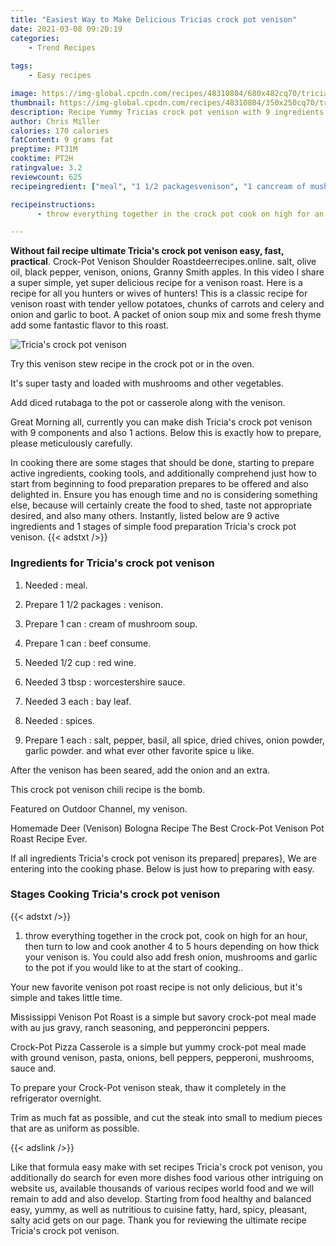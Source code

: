 ```yaml
---
title: "Easiest Way to Make Delicious Tricias crock pot venison"
date: 2021-03-08 09:20:19
categories:
    - Trend Recipes
    
tags:
    - Easy recipes

image: https://img-global.cpcdn.com/recipes/48310804/680x482cq70/tricias-crock-pot-venison-recipe-main-photo.jpg
thumbnail: https://img-global.cpcdn.com/recipes/48310804/350x250cq70/tricias-crock-pot-venison-recipe-main-photo.jpg
description: Recipe Yummy Tricias crock pot venison with 9 ingredients and 1 stages of easy cooking.
author: Chris Miller
calories: 170 calories
fatContent: 9 grams fat
preptime: PT31M
cooktime: PT2H
ratingvalue: 3.2
reviewcount: 625
recipeingredient: ["meal", "1 1/2 packagesvenison", "1 cancream of mushroom soup", "1 canbeef consume", "1/2 cupred wine", "3 tbspworcestershire sauce", "3 eachbay leaf", "spices", "1 eachsalt pepper basil all spice dried chives onion powder garlic powder and what ever other favorite spice u like"]

recipeinstructions: 
      - throw everything together in the crock pot cook on high for an hour then turn to low and cook another 4 to 5 hours depending on how thick your venison is  You could also add fresh onion mushrooms and garlic to the pot if you would like to at the start of cooking

---
```




**Without fail recipe ultimate Tricia&#39;s crock pot venison easy, fast, practical**. Crock-Pot Venison Shoulder Roastdeerrecipes.online. salt, olive oil, black pepper, venison, onions, Granny Smith apples. In this video I share a super simple, yet super delicious recipe for a venison roast. Here is a recipe for all you hunters or wives of hunters! This is a classic recipe for venison roast with tender yellow potatoes, chunks of carrots and celery and onion and garlic to boot. A packet of onion soup mix and some fresh thyme add some fantastic flavor to this roast.


![Tricia&#39;s crock pot venison](https://img-global.cpcdn.com/recipes/48310804/680x482cq70/tricias-crock-pot-venison-recipe-main-photo.jpg "Tricia&#39;s crock pot venison")



Try this venison stew recipe in the crock pot or in the oven.

It&#39;s super tasty and loaded with mushrooms and other vegetables.

Add diced rutabaga to the pot or casserole along with the venison.


Great Morning all, currently you can make dish Tricia&#39;s crock pot venison with 9 components and also 1 actions. Below this is exactly how to prepare, please meticulously carefully.

In cooking there are some stages that should be done, starting to prepare active ingredients, cooking tools, and additionally comprehend just how to start from beginning to food preparation prepares to be offered and also delighted in. Ensure you has enough time and no is considering something else, because will certainly create the food to shed, taste not appropriate desired, and also many others. Instantly, listed below are 9 active ingredients and 1 stages of simple food preparation Tricia&#39;s crock pot venison.
{{< adstxt />}}

### Ingredients for Tricia&#39;s crock pot venison


1. Needed  : meal.

1. Prepare 1 1/2 packages : venison.

1. Prepare 1 can : cream of mushroom soup.

1. Prepare 1 can : beef consume.

1. Needed 1/2 cup : red wine.

1. Needed 3 tbsp : worcestershire sauce.

1. Needed 3 each : bay leaf.

1. Needed  : spices.

1. Prepare 1 each : salt, pepper, basil, all spice, dried chives, onion powder, garlic powder. and what ever other favorite spice u like.


After the venison has been seared, add the onion and an extra.

This crock pot venison chili recipe is the bomb.

Featured on Outdoor Channel, my venison.

Homemade Deer (Venison) Bologna Recipe The Best Crock-Pot Venison Pot Roast Recipe Ever.


If all ingredients Tricia&#39;s crock pot venison its prepared| prepares}, We are entering into the cooking phase. Below is just how to preparing with easy.

### Stages Cooking Tricia&#39;s crock pot venison

{{< adstxt />}}


1. throw everything together in the crock pot, cook on high for an hour, then turn to low and cook another 4 to 5 hours depending on how thick your venison is.  You could also add fresh onion, mushrooms and garlic to the pot if you would like to at the start of cooking..




Your new favorite venison pot roast recipe is not only delicious, but it&#39;s simple and takes little time.

Mississippi Venison Pot Roast is a simple but savory crock-pot meal made with au jus gravy, ranch seasoning, and pepperoncini peppers.

Crock-Pot Pizza Casserole is a simple but yummy crock-pot meal made with ground venison, pasta, onions, bell peppers, pepperoni, mushrooms, sauce and.

To prepare your Crock-Pot venison steak, thaw it completely in the refrigerator overnight.

Trim as much fat as possible, and cut the steak into small to medium pieces that are as uniform as possible.


{{< adslink />}}

Like that formula easy make with set recipes Tricia&#39;s crock pot venison, you additionally do search for even more dishes food various other intriguing on website us, available thousands of various recipes world food and we will remain to add and also develop. Starting from food healthy and balanced easy, yummy, as well as nutritious to cuisine fatty, hard, spicy, pleasant, salty acid gets on our page. Thank you for reviewing the ultimate recipe Tricia&#39;s crock pot venison.
